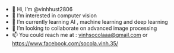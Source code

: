 - 👋 Hi, I’m @vinhhust2806
- 👀 I’m interested in computer vision
- 🌱 I’m currently learning AI , machine learning and deep learning
- 💞️ I’m looking to collaborate on advanced image processing
- 📫 You could reach me at : vinhsocolaaa@gmail.com or https://www.facebook.com/socola.vinh.35/

<!---
vinhhust2806/vinhhust2806 is a ✨ special ✨ repository because its `README.md` (this file) appears on your GitHub profile.
You can click the Preview link to take a look at your changes.
--->
